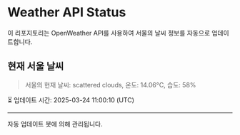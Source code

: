 
# Weather API Status

이 리포지토리는 OpenWeather API를 사용하여 서울의 날씨 정보를 자동으로 업데이트합니다.

## 현재 서울 날씨
> 서울의 현재 날씨: scattered clouds, 온도: 14.06°C, 습도: 58%

⏳ 업데이트 시간: 2025-03-24 11:00:10 (UTC)

---
자동 업데이트 봇에 의해 관리됩니다.
